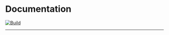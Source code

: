 # Documentation

[![Build](https://github.com/Owl-Domain/Documentation/actions/workflows/build.yml/badge.svg)](https://github.com/Owl-Domain/Documentation/actions/workflows/build.yml)

---
